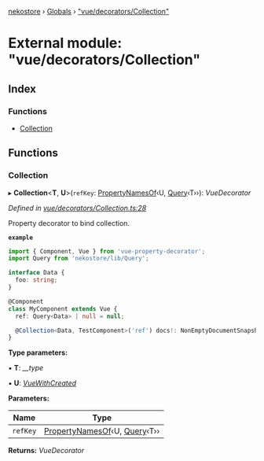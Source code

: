 [nekostore](../README.md) › [Globals](../globals.md) › ["vue/decorators/Collection"](_vue_decorators_collection_.md)

# External module: "vue/decorators/Collection"

## Index

### Functions

* [Collection](_vue_decorators_collection_.md#collection)

## Functions

###  Collection

▸ **Collection**<**T**, **U**>(`refKey`: [PropertyNamesOf](_vue_decorators_utilities_.md#propertynamesof)‹U, [Query](../interfaces/_query_.query.md)‹T››): *VueDecorator*

*Defined in [vue/decorators/Collection.ts:28](https://github.com/esnya/nekostore/blob/master/src/vue/decorators/Collection.ts#L28)*

Property decorator to bind collection.

**`example`** 
```ts
import { Component, Vue } from 'vue-property-decorator';
import Query from 'nekostore/lib/Query';

interface Data {
  foo: string;
}

@Component
class MyComponent extends Vue {
  ref: Query<Data> | null = null;

  @Collection<Data, TestComponent>('ref') docs!: NonEmptyDocumentSnapshot<Data>[] | null;
}
```

**Type parameters:**

▪ **T**: *__type*

▪ **U**: *[VueWithCreated](../interfaces/_vue_decorators_utilities_.vuewithcreated.md)*

**Parameters:**

Name | Type |
------ | ------ |
`refKey` | [PropertyNamesOf](_vue_decorators_utilities_.md#propertynamesof)‹U, [Query](../interfaces/_query_.query.md)‹T›› |

**Returns:** *VueDecorator*
